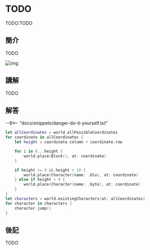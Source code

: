 # TODO

TODO:TODO

## 簡介

TODO

![img](https://imagedelivery.net/cdkaXPuFls5qlrh3GM4hfA/6535d722-ca60-4b7d-96e1-4728f1803400/public)

## 講解

TODO

## 解答

--8<-- "docs/snippets/danger-do-it-yourself.txt"

```swift linenums="1"
let allCoordinates = world.allPossibleCoordinates
for coordinate in allCoordinates {
    let height = coordinate.column + coordinate.row

    for i in 0...height {
        world.place(Block(), at: coordinate)
    }

    if height >= 8 && height < 10 {
        world.place(Character(name: .blu), at: coordinate)
    } else if height > 9 {
        world.place(Character(name: .byte), at: coordinate)
    }
}
let characters = world.existingCharacters(at: allCoordinates)
for character in characters {
    character.jump()
}
```

## 後記

TODO

